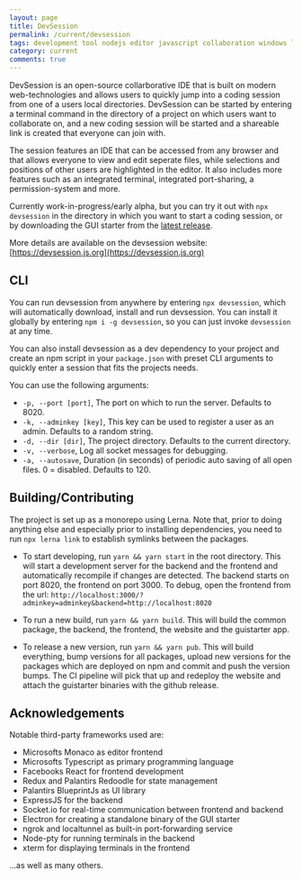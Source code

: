 ```yaml
---
layout: page
title: DevSession
permalink: /current/devsession
tags: development tool nodejs editor javascript collaboration windows linux macos ide
category: current
comments: true
---
```


DevSession is an open-source collarborative IDE that is built on modern web-technologies and allows users
to quickly jump into a coding session from one of a users local directories. DevSession can be started
by entering a terminal command in the directory of a project on which users want to collaborate on, and
a new coding session will be started and a shareable link is created that everyone can join with.

The session features an IDE that can be accessed from any browser and that allows everyone to view
and edit seperate files, while selections and positions of other users are highlighted in the editor.
It also includes more features such as an integrated terminal, integrated port-sharing, a permission-system
and more.

Currently work-in-progress/early alpha, but you can try it out with ``npx devsession`` in
the directory in which you want to start a coding session, or by downloading the GUI starter
from the [latest release](https://github.com/lukasbach/devsession/releases/latest).

More details are available on the devsession website: 
[https://devsession.js.org](https://devsession.js.org)

## CLI

You can run devsession from anywhere by entering ``npx devsession``, which will automatically download, 
install and run devsession. You can install it globally by entering ``npm i -g devsession``, so you can
just invoke ``devsession`` at any time.

You can also install devsession as a dev dependency to your project and create an npm script in your
``package.json`` with preset CLI arguments to quickly enter a session that fits the projects needs.

You can use the following arguments:

* ``-p, --port [port]``, The port on which to run the server. Defaults to 8020.
* ``-k, --adminkey [key]``, This key can be used to register a user as an admin. Defaults to a random string.
* ``-d, --dir [dir]``, The project directory. Defaults to the current directory.
* ``-v, --verbose``, Log all socket messages for debugging.
* ``-a, --autosave``, Duration (in seconds) of periodic auto saving of all open files. 0 = disabled. Defaults to 120.

## Building/Contributing

The project is set up as a monorepo using Lerna. Note that, prior to doing anything else and 
especially prior to installing dependencies, you need to run ``npx lerna link`` to establish
symlinks between the packages.

 * To start developing, run ``yarn && yarn start`` in the root directory. This will start
   a development server for the backend and the frontend and automatically recompile if
   changes are detected. The backend starts on port 8020, the frontend on port 3000.
   To debug, open the frontend from the url:
   ``http://localhost:3000/?adminkey=adminkey&backend=http://localhost:8020``
   
 * To run a new build, run ``yarn && yarn build``. This will build the common package,
   the backend, the frontend, the website and the guistarter app.
   
 * To release a new version, run ``yarn && yarn pub``. This will build everything, bump
   versions for all packages, upload new versions for the packages which are deployed
   on npm and commit and push the version bumps. The CI pipeline will pick that up and
   redeploy the website and attach the guistarter binaries with the github release.
   
## Acknowledgements

Notable third-party frameworks used are:

 * Microsofts Monaco as editor frontend
 * Microsofts Typescript as primary programming language
 * Facebooks React for frontend development
 * Redux and Palantirs Redoodle for state management
 * Palantirs BlueprintJs as UI library
 * ExpressJS for the backend
 * Socket.io for real-time communication between frontend and backend
 * Electron for creating a standalone binary of the GUI starter
 * ngrok and localtunnel as built-in port-forwarding service
 * Node-pty for running terminals in the backend
 * xterm for displaying terminals in the frontend
 
 ...as well as many others.
